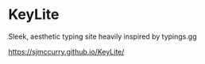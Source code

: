 # KeyLite
Sleek, aesthetic typing site heavily inspired by typings.gg

https://sjmccurry.github.io/KeyLite/
